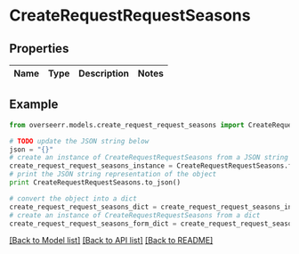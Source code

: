 # CreateRequestRequestSeasons


## Properties
Name | Type | Description | Notes
------------ | ------------- | ------------- | -------------

## Example

```python
from overseerr.models.create_request_request_seasons import CreateRequestRequestSeasons

# TODO update the JSON string below
json = "{}"
# create an instance of CreateRequestRequestSeasons from a JSON string
create_request_request_seasons_instance = CreateRequestRequestSeasons.from_json(json)
# print the JSON string representation of the object
print CreateRequestRequestSeasons.to_json()

# convert the object into a dict
create_request_request_seasons_dict = create_request_request_seasons_instance.to_dict()
# create an instance of CreateRequestRequestSeasons from a dict
create_request_request_seasons_form_dict = create_request_request_seasons.from_dict(create_request_request_seasons_dict)
```
[[Back to Model list]](../README.md#documentation-for-models) [[Back to API list]](../README.md#documentation-for-api-endpoints) [[Back to README]](../README.md)


